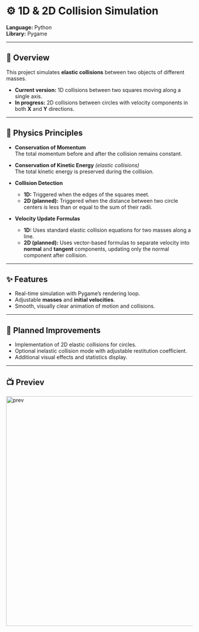 # ⚙️ 1D & 2D Collision Simulation

**Language:** Python  
**Library:** Pygame  

---

## 📖 Overview
This project simulates **elastic collisions** between two objects of different masses.  
- **Current version:** 1D collisions between two squares moving along a single axis.  
- **In progress:** 2D collisions between circles with velocity components in both **X** and **Y** directions.

---

## 🧠 Physics Principles
- **Conservation of Momentum**  
  The total momentum before and after the collision remains constant.

- **Conservation of Kinetic Energy** *(elastic collisions)*  
  The total kinetic energy is preserved during the collision.

- **Collision Detection**  
  - **1D:** Triggered when the edges of the squares meet.  
  - **2D (planned):** Triggered when the distance between two circle centers is less than or equal to the sum of their radii.

- **Velocity Update Formulas**  
  - **1D:** Uses standard elastic collision equations for two masses along a line.  
  - **2D (planned):** Uses vector-based formulas to separate velocity into **normal** and **tangent** components, updating only the normal component after collision.

---

## ✨ Features
- Real-time simulation with Pygame’s rendering loop.
- Adjustable **masses** and **initial velocities**.
- Smooth, visually clear animation of motion and collisions.

---

## 🚀 Planned Improvements
- Implementation of 2D elastic collisions for circles.
- Optional inelastic collision mode with adjustable restitution coefficient.
- Additional visual effects and statistics display.

---
## 📺 Previev
<img width="889" height="620" alt="prev" src="https://github.com/user-attachments/assets/939808e0-ec1c-4e8c-980c-91012ee16a53" />

